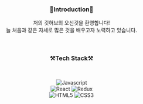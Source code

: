 
<!-- body -->
<div align="center">

### 🙌Introduction🙌

저의 깃허브의 오신것을 환영합니다!  
늘 처음과 같은 자세로 많은 것을 배우고자 노력하고 있습니다.  
<br>
<br>

### ⚒️Tech Stack⚒️
<br>

![Javascript](https://img.shields.io/badge/Javascript-F7DF1E?style=flat-square&logo=Javascript&logoColor=black)
<br>
![React](https://img.shields.io/badge/React-61DAFB?style=flat-square&logo=React&logoColor=white)
![Redux](https://img.shields.io/badge/Redux-764ABC?style=flat-square&logo=Redux&logoColor=white)
<br>
![HTML5](https://img.shields.io/badge/HTML5-E34F26?style=flat-square&logo=HTML5&logoColor=white)
![CSS3](https://img.shields.io/badge/CSS3-1572B6?style=flat-square&logo=CSS3&logoColor=white)

</div>
